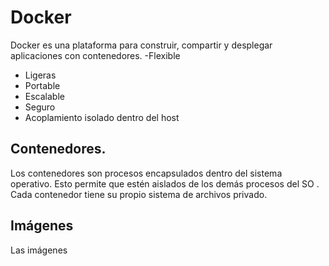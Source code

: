 # Docker
Docker es una plataforma para construir, compartir y desplegar aplicaciones con contenedores. 
-Flexible
- Ligeras
- Portable 
- Escalable 
- Seguro
- Acoplamiento isolado dentro del host

## Contenedores. 
Los contenedores son procesos encapsulados dentro del sistema operativo. Esto permite que estén aislados de los demás procesos del SO . Cada contenedor tiene su propio sistema de archivos privado. 
## Imágenes
Las imágenes 

<!--stackedit_data:
eyJoaXN0b3J5IjpbLTExNjI2NDkzNTRdfQ==
-->